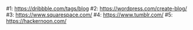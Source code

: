 #1: https://dribbble.com/tags/blog
#2: https://wordpress.com/create-blog/
#3: https://www.squarespace.com/
#4: https://www.tumblr.com/
#5: https://hackernoon.com/